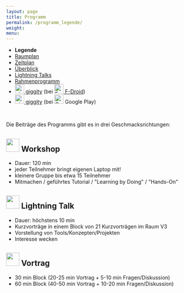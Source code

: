 ```yaml
---
layout: page
title: Programm
permalink: /programm_legende/
weight: 
menu:
---
```

* <span style="font-weight: bold;">Legende&nbsp;&nbsp;&nbsp;&nbsp;</span>
* <a href="../programm_raumplan/">Raumplan</a>&nbsp;&nbsp;&nbsp;&nbsp;
* <a href="../programm_zeitplan/">Zeitplan</a>&nbsp;&nbsp;&nbsp;&nbsp;
* <a href="../programm_ueberblick">Überblick</a>&nbsp;&nbsp;&nbsp;&nbsp;
* <a href="../programm_lightning_talks">Lightning Talks</a>&nbsp;&nbsp;&nbsp;&nbsp;
* <a href="../programm_rahmen">Rahmenprogramm</a>
* <a href="https://f-droid.org/repository/browse/?fdid=net.gaast.giggity" target="_blank"><img height="25" src="../images/giggity.png" alt="giggity-Logo" title="giggity-Logo" />&nbsp;giggity</a> (bei
<a href="https://f-droid.org/" target="_blank"><img height="25" src="../images/fdroid.png" alt="F-Droid-Logo" title="F-Droid-Logo" />&nbsp;F-Droid</a>)
* <a href="https://play.google.com/store/apps/details?id=net.gaast.giggity" target="_blank"><img height="25" src="../images/giggity.png" alt="giggity-Logo" title="giggity-Logo" />&nbsp;giggity</a> (bei
<img height="25" src="../images/googleplay.png" alt="Google-Play-Logo" title="Google-Play-Logo" />&nbsp;Google Play)

<br/>

Die Beiträge des Programms gibt es in drei Geschmacksrichtungen:

<h2><span><img height="36" width="36" src="../images/workshop.svg"></span> Workshop</h2>

  * Dauer: 120 min
  * jeder Teilnehmer bringt eigenen Laptop mit!
  * kleinere Gruppe bis etwa 15 Teilnehmer
  * Mitmachen / geführtes Tutorial / "Learning by Doing" / "Hands-On" 

<h2><span><img height="36" width="36" src="../images/lightning.svg"></span> Lightning Talk</h2>

  * Dauer: höchstens 10 min
  * Kurzvorträge in einem Block von 21 Kurzvorträgen im Raum V3
  * Vorstellung von Tools/Konzepten/Projekten
  * Interesse wecken

<h2><span><img height="36" width="36" src="../images/talk.svg"></span> Vortrag</h2>

  * 30 min Block (20-25 min Vortrag +  5-10 min Fragen/Diskussion)
  * 60 min Block (40-50 min Vortrag + 10-20 min Fragen/Diskussion)
